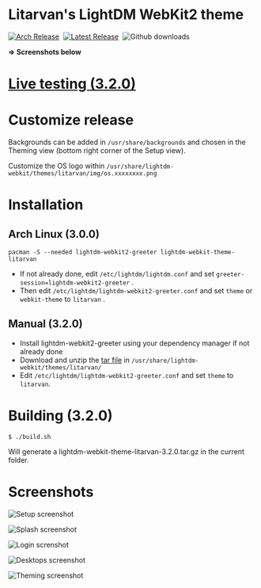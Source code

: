 # Litarvan's LightDM WebKit2 theme

[![Arch Release](https://img.shields.io/badge/arch-3.1.0-blue.svg?style=flat-square)](https://www.archlinux.org/packages/community/any/lightdm-webkit-theme-litarvan/) &nbsp;[![Latest Release](https://img.shields.io/github/release/Litarvan/lightdm-webkit-theme-litarvan.svg?style=flat-square&label=github)](https://github.com/Litarvan/lightdm-webkit-theme-litarvan/releases) &nbsp;![Github downloads](https://img.shields.io/github/downloads/Litarvan/lightdm-webkit-theme-litarvan/total.svg?style=flat-square)

**=> Screenshots below**

# [Live testing (3.2.0)](https://litarvan.github.io/lightdm-webkit-theme-litarvan/)

# Customize release

Backgrounds can be added in `/usr/share/backgrounds` and chosen in the Theming view (bottom right corner of the Setup view).

Customize the OS logo within `/usr/share/lightdm-webkit/themes/litarvan/img/os.xxxxxxxx.png`

# Installation

## Arch Linux (3.0.0)

```
pacman -S --needed lightdm-webkit2-greeter lightdm-webkit-theme-litarvan
```

-   If not already done, edit `/etc/lightdm/lightdm.conf` and set `greeter-session=lightdm-webkit2-greeter` .
-   Then edit `/etc/lightdm/lightdm-webkit2-greeter.conf` and set `theme` or `webkit-theme` to `litarvan` .

## Manual (3.2.0)

-   Install lightdm-webkit2-greeter using your dependency manager if not already done
-   Download and unzip the [tar file](https://github.com/Litarvan/lightdm-webkit-theme-litarvan/releases) in `/usr/share/lightdm-webkit/themes/litarvan/`
-   Edit `/etc/lightdm/lightdm-webkit2-greeter.conf` and set `theme` to `litarvan`.

# Building (3.2.0)

```
$ ./build.sh
```

Will generate a lightdm-webkit-theme-litarvan-3.2.0.tar.gz in the current folder.

# Screenshots

![Setup screenshot](https://litarvan.github.io/lightdm-webkit-theme-litarvan/setup_view.png)

![Splash screenshot](https://litarvan.github.io/lightdm-webkit-theme-litarvan/splash_view.png)

![Login screnshot](https://litarvan.github.io/lightdm-webkit-theme-litarvan/login_view.png)

![Desktops screenshot](https://litarvan.github.io/lightdm-webkit-theme-litarvan/desktops_view.png)

![Theming screenshot](https://litarvan.github.io/lightdm-webkit-theme-litarvan/theming_view.png)
